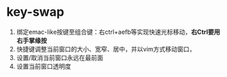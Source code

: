 # key-swap
1. 绑定emac-like按键至组合键：右ctrl+aefb等实现快速光标移动，**右Ctrl要用右手掌缘按**
2. 快捷键调整当前窗口的大小、宽窄、居中，并以vim方式移动窗口，
3. 设置/取消当前窗口永远在最前面
4. 设置当前窗口透明度
